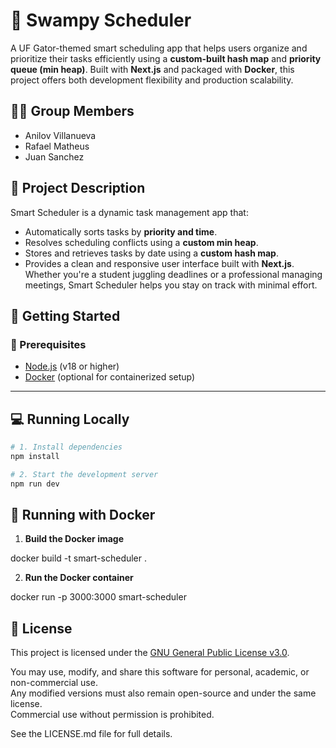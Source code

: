 # 🐊 Swampy Scheduler

A UF Gator-themed smart scheduling app that helps users organize and prioritize their tasks efficiently using a **custom-built hash map** and **priority queue (min heap)**. Built with **Next.js** and packaged with **Docker**, this project offers both development flexibility and production scalability.

## 👨‍💻 Group Members

- Anilov Villanueva
- Rafael Matheus
- Juan Sanchez

## 📌 Project Description

Smart Scheduler is a dynamic task management app that:

- Automatically sorts tasks by **priority and time**.
- Resolves scheduling conflicts using a **custom min heap**.
- Stores and retrieves tasks by date using a **custom hash map**.
- Provides a clean and responsive user interface built with **Next.js**.
  Whether you're a student juggling deadlines or a professional managing meetings, Smart Scheduler helps you stay on track with minimal effort.

## 🚀 Getting Started

### 🔧 Prerequisites

- [Node.js](https://nodejs.org/en/) (v18 or higher)
- [Docker](https://www.docker.com/) (optional for containerized setup)

---

## 💻 Running Locally

```bash
# 1. Install dependencies
npm install

# 2. Start the development server
npm run dev
```

## 🐳 Running with Docker

1. **Build the Docker image**

docker build -t smart-scheduler .

2. **Run the Docker container**

docker run -p 3000:3000 smart-scheduler

## 📄 License

This project is licensed under the [GNU General Public License v3.0](LICENSE.md).

You may use, modify, and share this software for personal, academic, or non-commercial use.  
Any modified versions must also remain open-source and under the same license.  
Commercial use without permission is prohibited.

See the LICENSE.md file for full details.
